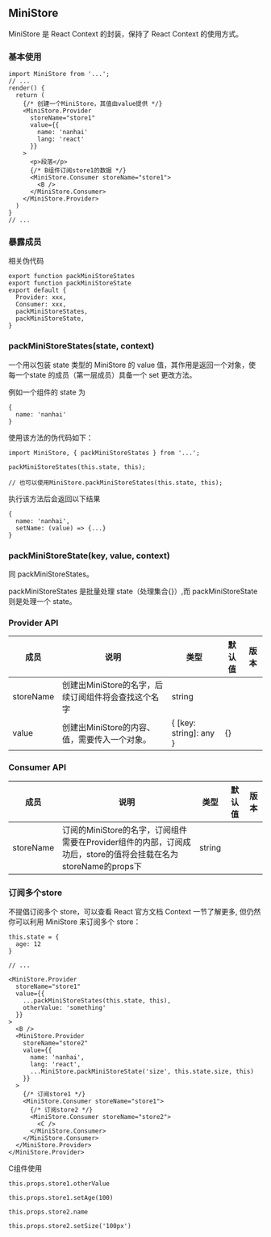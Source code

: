 ## MiniStore

MiniStore 是 React Context 的封装，保持了 React Context 的使用方式。

### 基本使用

```react
import MiniStore from '...';
// ...
render() {
  return (
    {/* 创建一个MiniStore，其值由value提供 */}
    <MiniStore.Provider
      storeName="store1"
      value={{
        name: 'nanhai'
        lang: 'react'
      }}
    >
      <p>段落</p>
      {/* B组件订阅store1的数据 */}
      <MiniStore.Consumer storeName="store1">
        <B />
      </MiniStore.Consumer>
    </MiniStore.Provider>
  )
}
// ...
```

### 暴露成员

相关伪代码

```
export function packMiniStoreStates
export function packMiniStoreState
export default {
  Provider: xxx,
  Consumer: xxx,
  packMiniStoreStates,
  packMiniStoreState,
}

```

### packMiniStoreStates(state, context)

一个用以包装 state 类型的 MiniStore 的 value 值，其作用是返回一个对象，使每一个state 的成员（第一层成员）具备一个 set 更改方法。

例如一个组件的 state 为

```
{
  name: 'nanhai'
}
```

使用该方法的伪代码如下：

```
import MiniStore, { packMiniStoreStates } from '...';

packMiniStoreStates(this.state, this);

// 也可以使用MiniStore.packMiniStoreStates(this.state, this);
```

执行该方法后会返回以下结果

```
{
  name: 'nanhai',
  setName: (value) => {...}
}
```

### packMiniStoreState(key, value, context)

同 packMiniStoreStates。

packMiniStoreStates 是批量处理 state（处理集合{}）,而 packMiniStoreState 则是处理一个 state。

### Provider API

| 成员 | 说明 | 类型 | 默认值 | 版本 |
| --- | --- | --- | --- | --- |
| storeName | 创建出MiniStore的名字，后续订阅组件将会查找这个名字 | string | | |
| value | 创建出MiniStore的内容、值，需要传入一个对象。 | { [key: string]: any } | {} | |

### Consumer API

| 成员 | 说明 | 类型 | 默认值 | 版本 |
| --- | --- | --- | --- | --- |
| storeName | 订阅的MiniStore的名字，订阅组件需要在Provider组件的内部，订阅成功后，store的值将会挂载在名为storeName的props下 | string | | |

### 订阅多个store

不提倡订阅多个 store，可以查看 React 官方文档 Context 一节了解更多, 但仍然你可以利用 MiniStore 来订阅多个 store：

```
this.state = {
  age: 12
}

// ...

<MiniStore.Provider
  storeName="store1"
  value={{
    ...packMiniStoreStates(this.state, this),
    otherValue: 'something'
  }}
>
  <B />
  <MiniStore.Provider
    storeName="store2"
    value={{
      name: 'nanhai',
      lang: 'react',
      ...MiniStore.packMiniStoreState('size', this.state.size, this)
    }}
  >
    {/* 订阅store1 */}
    <MiniStore.Consumer storeName="store1">
      {/* 订阅store2 */}
      <MiniStore.Consumer storeName="store2">
        <C />
      </MiniStore.Consumer>
    </MiniStore.Consumer>
  </MiniStore.Provider>
</MiniStore.Provider>
```

C组件使用
```
this.props.store1.otherValue

this.props.store1.setAge(100)

this.props.store2.name

this.props.store2.setSize('100px')
```